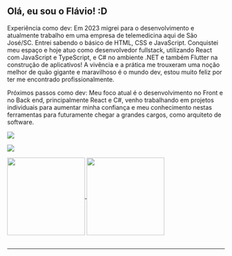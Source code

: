 ## Olá, eu sou o Flávio! :D

Experiência como dev: Em 2023 migrei para o desenvolvimento e atualmente trabalho em uma empresa de telemedicina aqui de São José/SC. Entrei sabendo o básico de HTML, CSS e JavaScript. 
Conquistei meu espaço e hoje atuo como desenvolvedor fullstack, utilizando React com JavaScript e TypeScript, e C# no ambiente .NET e também Flutter na construção de aplicativos! A vivência e a prática me trouxeram uma noção melhor de quão gigante e maravilhoso é o mundo dev, estou muito feliz por ter me encontrado profissionalmente.

Próximos passos como dev: Meu foco atual é o desenvolvimento no Front e no Back end, principalmente React e C#, venho trabalhando em projetos individuais para aumentar minha confiança e meu conhecimento nestas ferramentas para futuramente chegar a grandes cargos, como arquiteto de software.

 <a href = "mailto:flaviomarques2@hotmail.com"><img src="https://img.shields.io/badge/-Outlook-%23333?style=for-the-badge&logo=outlook&logoColor=white" target="_blank"></a>
  
  <a href="https://www.linkedin.com/in/marquesflavio/" target="_blank"><img src="https://img.shields.io/badge/-LinkedIn-%230077B5?style=for-the-badge&logo=linkedin&logoColor=white" target="_blank"></a>

<div>
  <a href="https://github.com/marquesflavio">
  <img height="180em"   align="center" src="https://github-readme-stats.vercel.app/api?username=marquesflavio&show_icons=true&theme=react&include_all_commits=true&count_private=true"/>
    
  <img height="180em"  align="center" src="https://github-readme-stats.vercel.app/api/top-langs/?username=marquesflavio&layout=compact&langs_count=7&theme=react" />
    
</div>
<br>
 <hr>



  
 
